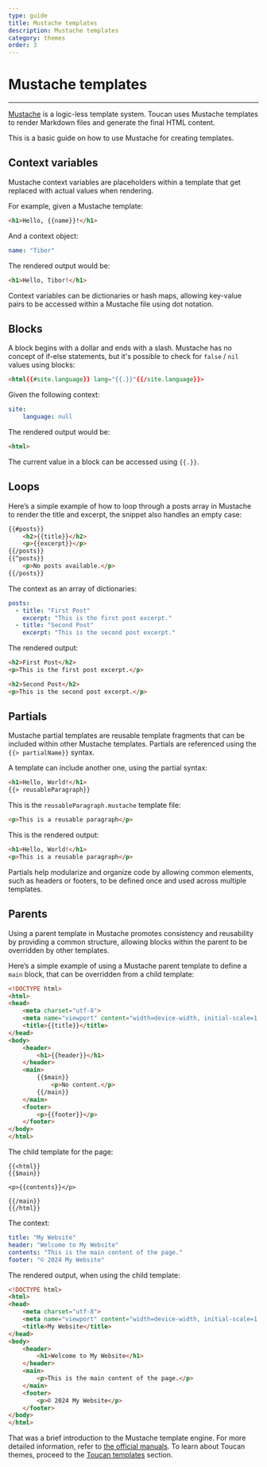```yaml
---
type: guide
title: Mustache templates
description: Mustache templates
category: themes
order: 3
---
```


# Mustache templates
---

[Mustache](https://mustache.github.io/mustache.5.html) is a logic-less template system. Toucan uses Mustache templates to render Markdown files and generate the final HTML content.

This is a basic guide on how to use Mustache for creating templates.

## Context variables

Mustache context variables are placeholders within a template that get replaced with actual values when rendering. 

For example, given a Mustache template:

```html
<h1>Hello, {{name}}!</h1>
```

And a context object:
```yaml
name: "Tibor"
```

The rendered output would be:

```html
<h1>Hello, Tibor!</h1>
```

Context variables can be dictionaries or hash maps, allowing key-value pairs to be accessed within a Mustache file using dot notation. 

## Blocks

A block begins with a dollar and ends with a slash. Mustache has no concept of if-else statements, but it's possible to check for `false` / `nil` values using blocks:

```html
<html{{#site.language}} lang="{{.}}"{{/site.language}}>
```

Given the following context:

```yaml
site:
    language: null
```

The rendered output would be:

```html
<html>
```

The current value in a block can be accessed using `{{.}}`. 

## Loops

Here’s a simple example of how to loop through a posts array in Mustache to render the title and excerpt, the snippet also handles an empty case:

```html
{{#posts}}
    <h2>{{title}}</h2>
    <p>{{excerpt}}</p>
{{/posts}}
{{^posts}}
    <p>No posts available.</p>
{{/posts}}
```

The context as an array of dictionaries:

```yaml
posts:
  - title: "First Post"
    excerpt: "This is the first post excerpt."
  - title: "Second Post"
    excerpt: "This is the second post excerpt."
```

The rendered output:

```html
<h2>First Post</h2>
<p>This is the first post excerpt.</p>

<h2>Second Post</h2>
<p>This is the second post excerpt.</p>
```


## Partials

Mustache partial templates are reusable template fragments that can be included within other Mustache templates. Partials are referenced using the `{{> partialName}}` syntax. 

A template can include another one, using the partial syntax:
```html
<h1>Hello, World!</h1>
{{> reusableParagraph}}
```

This is the `reusableParagraph.mustache` template file:
```html
<p>This is a reusable paragraph</p>
```

This is the rendered output:
```html
<h1>Hello, World!</h1>
<p>This is a reusable paragraph</p>
```

Partials help modularize and organize code by allowing common elements, such as headers or footers, to be defined once and used across multiple templates.


## Parents

Using a parent template in Mustache promotes consistency and reusability by providing a common structure, allowing blocks within the parent to be overridden by other templates.

Here’s a simple example of using a Mustache parent template to define a `main` block, that can be overridden from a child template:

```html
<!DOCTYPE html>
<html>
<head>
    <meta charset="utf-8">
    <meta name="viewport" content="width=device-width, initial-scale=1.0">
    <title>{{title}}</title>
</head>
<body>
    <header>
        <h1>{{header}}</h1>
    </header>
    <main>
        {{$main}}
            <p>No content.</p>
        {{/main}}
    </main>
    <footer>
        <p>{{footer}}</p>
    </footer>
</body>
</html>
```

The child template for the page:
```
{{<html}}
{{$main}}

<p>{{contents}}</p>

{{/main}}
{{/html}}

```

The context:
```yaml
title: "My Website"
header: "Welcome to My Website"
contents: "This is the main content of the page."
footer: "© 2024 My Website"
```

The rendered output, when using the child template:

```html
<!DOCTYPE html>
<html>
<head>
    <meta charset="utf-8">
    <meta name="viewport" content="width=device-width, initial-scale=1.0">
    <title>My Website</title>
</head>
<body>
    <header>
        <h1>Welcome to My Website</h1>
    </header>
    <main>
        <p>This is the main content of the page.</p>
    </main>
    <footer>
        <p>© 2024 My Website</p>
    </footer>
</body>
</html>
```

That was a brief introduction to the Mustache template engine. For more detailed information, refer to [the official manuals](https://mustache.github.io/mustache.5.html). To learn about Toucan themes, proceed to the [Toucan templates](/docs/themes/toucan-templates/) section.
